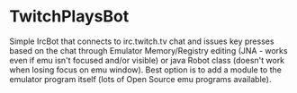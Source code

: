 TwitchPlaysBot
==============

Simple IrcBot that connects to irc.twitch.tv chat and issues key presses based on the chat through Emulator Memory/Registry editing (JNA - works even if emu isn't focused and/or visible) or java Robot class (doesn't work when losing focus on emu window). Best option is to add a module to the emulator program itself (lots of Open Source emu programs available).
